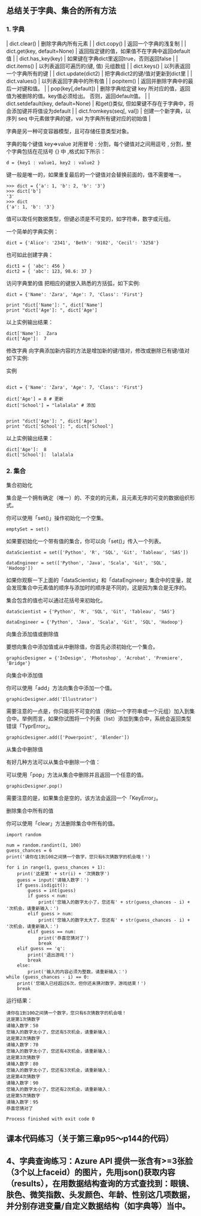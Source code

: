 ## **总结关于字典、集合的所有方法**
### 1. 字典

| dict.clear() | 删除字典内所有元素 |
| dict.copy() | 返回一个字典的浅复制 |
| dict.get(key, default=None) | 返回指定键的值，如果值不在字典中返回default值 |
| dict.has_key(key) | 如果键在字典dict里返回true，否则返回false |
| dict.items() | 以列表返回可遍历的(键, 值) 元组数组 |
| dict.keys() | 以列表返回一个字典所有的键 |
| dict.update(dict2) | 把字典dict2的键/值对更新到dict里 |
| dict.values() | 以列表返回字典中的所有值 |
| popitem() | 返回并删除字典中的最后一对键和值。 |
| pop(key[,default]) | 删除字典给定键 key 所对应的值，返回值为被删除的值。key值必须给出。 否则，返回default值。 |
| dict.setdefault(key, default=None) | 和get()类似, 但如果键不存在于字典中，将会添加键并将值设为default |
| dict.fromkeys(seq[, val]) | 创建一个新字典，以序列 seq 中元素做字典的键，val 为字典所有键对应的初始值 |

字典是另一种可变容器模型，且可存储任意类型对象。

字典的每个键值 key=>value 对用冒号 : 分割，每个键值对之间用逗号 , 分割，整个字典包括在花括号 {} 中 ,格式如下所示：
```
d = {key1 : value1, key2 : value2 }
```
键一般是唯一的，如果重复最后的一个键值对会替换前面的，值不需要唯一。
```
>>> dict = {'a': 1, 'b': 2, 'b': '3'}
>>> dict['b']
'3'
>>> dict
{'a': 1, 'b': '3'}
```
值可以取任何数据类型，但键必须是不可变的，如字符串，数字或元组。

一个简单的字典实例：
```
dict = {'Alice': '2341', 'Beth': '9102', 'Cecil': '3258'}
```
也可如此创建字典：
```
dict1 = { 'abc': 456 }
dict2 = { 'abc': 123, 98.6: 37 }
```
访问字典里的值
把相应的键放入熟悉的方括弧，如下实例:

```
dict = {'Name': 'Zara', 'Age': 7, 'Class': 'First'}
 
print "dict['Name']: ", dict['Name']
print "dict['Age']: ", dict['Age']
```
以上实例输出结果：
```
dict['Name']:  Zara
dict['Age']:  7
```
修改字典
向字典添加新内容的方法是增加新的键/值对，修改或删除已有键/值对如下实例:

实例
```
 
dict = {'Name': 'Zara', 'Age': 7, 'Class': 'First'}
 
dict['Age'] = 8 # 更新
dict['School'] = "lalalala" # 添加
 
 
print "dict['Age']: ", dict['Age']
print "dict['School']: ", dict['School']
```
以上实例输出结果：
```
dict['Age']:  8
dict['School']:  lalalala
```
### 2. 集合
集合初始化

集合是一个拥有确定（唯一）的、不变的的元素，且元素无序的可变的数据组织形式。

你可以使用「set()」操作初始化一个空集。
```
emptySet = set()
```
如果要初始化一个带有值的集合，你可以向「set()」传入一个列表。
```
dataScientist = set(['Python', 'R', 'SQL', 'Git', 'Tableau', 'SAS'])

dataEngineer = set(['Python', 'Java', 'Scala', 'Git', 'SQL', 'Hadoop'])
```
如果你观察一下上面的「dataScientist」和「dataEngineer」集合中的变量，就会发现集合中元素值的顺序与添加时的顺序是不同的，这是因为集合是无序的。

集合包含的值也可以通过花括号来初始化。
```
dataScientist = {'Python', 'R', 'SQL', 'Git', 'Tableau', 'SAS'}​

dataEngineer = {'Python', 'Java', 'Scala', 'Git', 'SQL', 'Hadoop'}​
```
向集合添加值或删除值

要想向集合中添加值或从中删除值，你首先必须初始化一个集合。

```
graphicDesigner = {'InDesign', 'Photoshop', 'Acrobat', 'Premiere', 'Bridge'}​
```
向集合中添加值

你可以使用「add」方法向集合中添加一个值。
```
graphicDesigner.add('Illustrator')
```
需要注意的一点是，你只能将不可变的值（例如一个字符串或一个元组）加入到集合中。举例而言，如果你试图将一个列表（list）添加到集合中，系统会返回类型错误「TyprError」。
```
graphicDesigner.add(['Powerpoint', 'Blender'])
```
从集合中删除值

有好几种方法可以从集合中删除一个值：


可以使用「pop」方法从集合中删除并且返回一个任意的值。
```
graphicDesigner.pop()
```
需要注意的是，如果集合是空的，该方法会返回一个「KeyError」。

删除集合中所有的值

你可以使用「clear」方法删除集合中所有的值。
```
import random

num = random.randint(1, 100)
guess_chances = 6
print('请你在1到100之间猜一个数字，您只有6次猜数字的机会哦！')

for i in range(1, guess_chances + 1):
    print('这是第' + str(i) + '次猜数字')
    guess = input('请输入数字：')
    if guess.isdigit():
        guess = int(guess)
        if guess < num:
            print('您输入的数字太小了，您还有' + str(guess_chances - i) + '次机会，请重新输入：')
        elif guess > num:
            print('您输入的数字太大了，您还有' + str(guess_chances - i) + '次机会，请重新输入：')
        elif guess == num:
            print('恭喜您猜对了')
            break
    elif guess == 'q':
        print('退出游戏！')
        break
    else:
        print('输入的内容必须为整数，请重新输入：')
while (guess_chances - i) == 0:
    print('您输入已经超过6次，但你还未猜对数字，游戏结束！')
    break
```
运行结果：
```
请你在1到100之间猜一个数字，您只有6次猜数字的机会哦！
这是第1次猜数字
请输入数字：50
您输入的数字太小了，您还有5次机会，请重新输入：
这是第2次猜数字
请输入数字：70
您输入的数字太小了，您还有4次机会，请重新输入：
这是第3次猜数字
请输入数字：80
您输入的数字太小了，您还有3次机会，请重新输入：
这是第4次猜数字
请输入数字：90
您输入的数字太小了，您还有2次机会，请重新输入：
这是第5次猜数字
请输入数字：95
恭喜您猜对了

Process finished with exit code 0

```

## **课本代码练习（关于第三章p95～p144的代码）**
## **4、字典查询练习：Azure API 提供一张含有>=3张脸（3个以上faceid）的图片，先用json()获取内容（results），在用数据结构查询的方式查找到：眼镜、肤色、微笑指数、头发颜色、年龄、性别这几项数据，并分别存进变量/自定义数据结构（如字典等）当中。**

